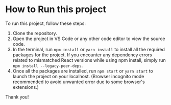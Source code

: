 # How to Run this project



To run this project, follow these steps:

1. Clone the repository.
2. Open the project in VS Code or any other code editor to view the source code.
3. In the terminal, run `npm install` or `yarn install` to install all the required packages for the project. If you encounter any dependency errors related to mismatched React versions while using npm install, simply run `npm install --legacy-peer-deps`.
4. Once all the packages are installed, run `npm start` or  `yarn start` to launch the project on your localhost. (Browser incognito mode recommended to avoid unwanted error due to some browser's extensions.)

Thank you!



